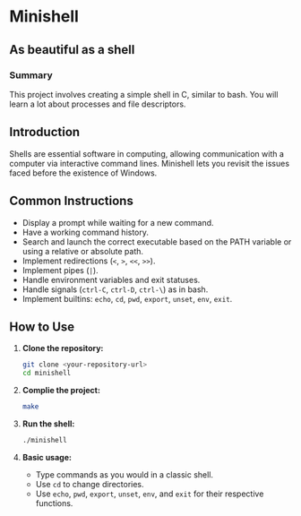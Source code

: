 # Minishell

## As beautiful as a shell

### Summary
This project involves creating a simple shell in C, similar to bash. You will learn a lot about processes and file descriptors.

## Introduction
Shells are essential software in computing, allowing communication with a computer via interactive command lines. Minishell lets you revisit the issues faced before the existence of Windows.

## Common Instructions
- Display a prompt while waiting for a new command.
- Have a working command history.
- Search and launch the correct executable based on the PATH variable or using a relative or absolute path.
- Implement redirections (`<`, `>`, `<<`, `>>`).
- Implement pipes (`|`).
- Handle environment variables and exit statuses.
- Handle signals (`ctrl-C`, `ctrl-D`, `ctrl-\`) as in bash.
- Implement builtins: `echo`, `cd`, `pwd`, `export`, `unset`, `env`, `exit`.

## How to Use

1. **Clone the repository:**
   ```sh
   git clone <your-repository-url>
   cd minishell
   ```

2. **Complie the project:**
   ```sh
   make
   ```

3. **Run the shell:**
   ```sh
   ./minishell
   ```

4. **Basic usage:**
   
   - Type commands as you would in a classic shell.
   - Use `cd` to change directories.
   - Use `echo`, `pwd`, `export`, `unset`, `env`, and `exit` for their respective functions.
